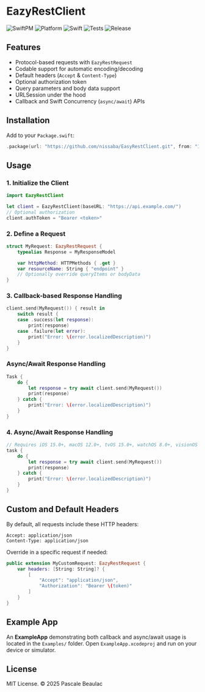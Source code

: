 # EazyRestClient

![SwiftPM](https://img.shields.io/badge/SPM-Compatible-brightgreen.svg) ![Platform](https://img.shields.io/badge/platform-iOS%2013%20%7C%20macOS%2010.15%20%7C%20tvOS%2015%20%7C%20watchOS%208-blue) ![Swift](https://img.shields.io/badge/swift-5.9-orange.svg) ![Tests](https://github.com/nissaba/EasyRestClient/actions/workflows/tests.yml/badge.svg) ![Release](https://img.shields.io/github/v/release/nissaba/EasyRestClient)

## Features

- Protocol-based requests with `EazyRestRequest`
- Codable support for automatic encoding/decoding
- Default headers (`Accept` & `Content-Type`)
- Optional authorization token
- Query parameters and body data support
- URLSession under the hood
- Callback and Swift Concurrency (`async/await`) APIs

## Installation

Add to your `Package.swift`:

```swift
.package(url: "https://github.com/nissaba/EasyRestClient.git", from: "1.0.0")
```

## Usage

### 1. Initialize the Client

```swift
import EazyRestClient

let client = EazyRestClient(baseURL: "https://api.example.com/")
// Optional authorization
client.authToken = "Bearer <token>"
```

### 2. Define a Request

```swift
struct MyRequest: EazyRestRequest {
    typealias Response = MyResponseModel

    var httpMethod: HTTPMethods { .get }
    var resourceName: String { "endpoint" }
    // Optionally override queryItems or bodyData
}
```

### 3. Callback-based Response Handling

```swift
client.send(MyRequest()) { result in
    switch result {
    case .success(let response):
        print(response)
    case .failure(let error):
        print("Error: \(error.localizedDescription)")
    }
}
```

### Async/Await Response Handling

```swift
Task {
    do {
        let response = try await client.send(MyRequest())
        print(response)
    } catch {
        print("Error: \(error.localizedDescription)")
    }
}
```

### 4. Async/Await Response Handling

```swift
// Requires iOS 15.0+, macOS 12.0+, tvOS 15.0+, watchOS 8.0+, visionOS 1.0+
task {
    do {
        let response = try await client.send(MyRequest())
        print(response)
    } catch {
        print("Error: \(error.localizedDescription)")
    }
}
```

## Custom and Default Headers

By default, all requests include these HTTP headers:

```http
Accept: application/json
Content-Type: application/json
```

Override in a specific request if needed:

```swift
public extension MyCustomRequest: EazyRestRequest {
    var headers: [String: String]? {
        [
            "Accept": "application/json",
            "Authorization": "Bearer \(token)"
        ]
    }
}
```

## Example App

An **ExampleApp** demonstrating both callback and async/await usage is located in the `Examples/` folder. Open `ExampleApp.xcodeproj` and run on your device or simulator.

## License

MIT License. © 2025 Pascale Beaulac

